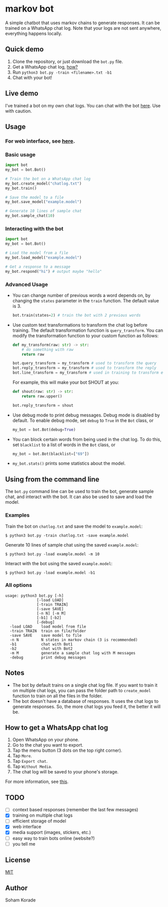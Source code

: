 # markov bot

A simple chatbot that uses markov chains to generate responses. It can be trained on a WhatsApp chat log. Note that your logs are not sent anywhere, everything happens locally.

## Quick demo
1. Clone the repository, or just download the `bot.py` file.
2. Get a WhatsApp chat log, [how?](#how-to-get-a-whatsapp-chat-log)
3. Run `python3 bot.py -train <filename>.txt -b1`
4. Chat with your bot!

## Live demo
I've trained a bot on my own chat logs. You can chat with the bot [here](http://ssoohhaamm.pythonanywhere.com/). Use with caution.


## Usage

### For web interface, see [here](FlaskApp.md).

### Basic usage

```python
import bot
my_bot = bot.Bot()

# Train the bot on a WhatsApp chat log
my_bot.create_model("chatlog.txt")
my_bot.train()

# Save the model to a file
my_bot.save_model("example.model")

# Generate 10 lines of sample chat
my_bot.sample_chat(10)
```

### Interacting with the bot

```python
import bot
my_bot = bot.Bot()

# Load the model from a file
my_bot.load_model("example.model")

# Get a response to a message
my_bot.respond("hi") # output maybe "hello"
```

### Advanced Usage

- You can change number of previous words a word depends on, by changing the `states` parameter in the `train` function. The default value is 3.

	```python
	bot.train(states=2) # train the bot with 2 previous words
	```
- Use custom text transformations to transform the chat log before training. The default transformation function is `query_transform`. You can modify the transformation function to your custom function as follows:

	```python
	def my_transform(raw: str) -> str:
		# do something with raw
		return raw

	bot.query_transform = my_transform # used to transform the query
	bot.reply_transform = my_transform # used to transform the reply
	bot.line_transform = my_transform # used in training to transform each line of the chat log
	```

	For example, this will make your bot SHOUT at you:
	
	```python	
	def shout(raw: str) -> str:
		return raw.upper()
	
	bot.reply_transform = shout
	```

- Use debug mode to print debug messages. Debug mode is disabled by default. To enable debug mode, set `debug` to `True` in the `Bot` class, or
	```python
	my_bot = bot.Bot(debug=True)
	```
- You can block certain words from being used in the chat log. To do this, set `blacklist` to a list of words in the `Bot` class, or
	```python
	my_bot = bot.Bot(blacklist=["69"])
	```
- `my_bot.stats()` prints some statistics about the model.

## Using from the command line

The `bot.py` command line can be used to train the bot, generate sample chat, and interact with the bot. It can also be used to save and load the model.

### Examples

Train the bot on `chatlog.txt` and save the model to `example.model`:

```
$ python3 bot.py -train chatlog.txt -save example.model
```

Generate 10 lines of sample chat using the saved `example.model`:

```
$ python3 bot.py -load example.model -m 10
```

Interact with the bot using the saved `example.model`:

```
$ python3 bot.py -load example.model -b1
```

### All options
```
usage: python3 bot.py [-h]
              [-load LOAD]
			  [-train TRAIN]
			  [-save SAVE]
			  [-n N] [-m M]
			  [-b1] [-b2]
			  [-debug]
  -load LOAD    load model from file
  -train TRAIN  train on file/folder
  -save SAVE    save model to file
  -n N          N states in markov chain (3 is recommended)
  -b1           chat with Bot1
  -b2           chat with Bot2
  -m M          generate a sample chat log with M messages
  -debug        print debug messages
```

## Notes

- The bot by default trains on a single chat log file. If you want to train it on multiple chat logs, you can pass the folder path to `create_model` function to train on all the files in the folder.
- The bot doesn't have a database of responses. It uses the chat logs to generate responses. So, the more chat logs you feed it, the better it will be.

## How to get a WhatsApp chat log

1. Open WhatsApp on your phone.
2. Go to the chat you want to export.
3. Tap the menu button (3 dots on the top right corner).
4. Tap `More`.
5. Tap `Export chat`.
6. Tap `Without Media`.
7. The chat log will be saved to your phone's storage.

For more information, see [this](https://faq.whatsapp.com/en/android/23756533/).

## TODO

- [ ] context based responses (remember the last few messages)
- [x] training on multiple chat logs
- [ ] efficient storage of model
- [x] web interface
- [x] media support (images, stickers, etc.)
- [ ] easy way to train bots online (website?)
- [ ] you tell me

## License

[MIT](LICENSE.md)

## Author

Soham Korade